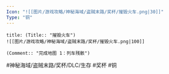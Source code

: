 ```yaml
---
Icon: "![[图片/游戏攻略/神秘海域/盗贼末路/奖杯/摧毁火车.png|30]]"
Type: "铜"
---
```

```ad-common-bronze-trophy
title: (Title:: "摧毁火车")
![[图片/游戏攻略/神秘海域/盗贼末路/奖杯/摧毁火车.png|100]]

(Comment:: "完成地图 1：列车残骸")
```

#神秘海域/盗贼末路/奖杯/DLC/生存 #奖杯 #铜
